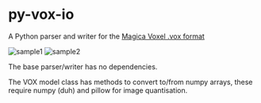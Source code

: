 py-vox-io
=========

A Python parser and writer for the [Magica Voxel .vox
format](https://github.com/ephtracy/voxel-model/blob/master/MagicaVoxel-file-format-vox.txt)


![sample1](https://raw.githubusercontent.com/gromgull/py-vox-io/master/samples/1.png)
![sample2](https://raw.githubusercontent.com/gromgull/py-vox-io/master/samples/2.png)


The base parser/writer has no dependencies.

The VOX model class has methods to convert to/from numpy arrays, these
require numpy (duh) and pillow for image quantisation.
